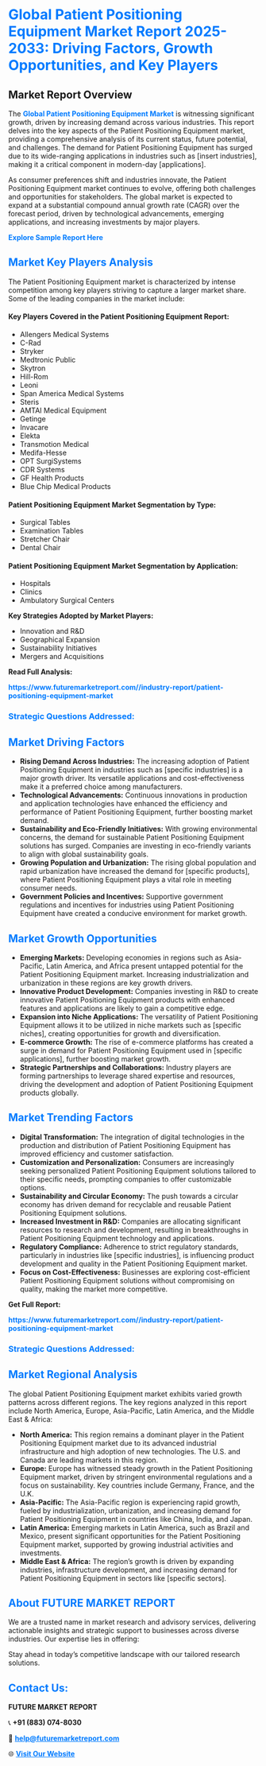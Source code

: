 <h1 style="color: #007BFF;">Global Patient Positioning Equipment Market Report 2025-2033: Driving Factors, Growth Opportunities, and Key Players</h1>

<section id="overview">
<h2>Market Report Overview</h2>
<p>The <a href="https://www.futuremarketreport.com//industry-report/patient-positioning-equipment-market" style="color: #007BFF; text-decoration: none;"><strong>Global Patient Positioning Equipment Market</strong></a> is witnessing significant growth, driven by increasing demand across various industries. This report delves into the key aspects of the Patient Positioning Equipment market, providing a comprehensive analysis of its current status, future potential, and challenges. The demand for Patient Positioning Equipment has surged due to its wide-ranging applications in industries such as [insert industries], making it a critical component in modern-day [applications].</p>
<p>As consumer preferences shift and industries innovate, the Patient Positioning Equipment market continues to evolve, offering both challenges and opportunities for stakeholders. The global market is expected to expand at a substantial compound annual growth rate (CAGR) over the forecast period, driven by technological advancements, emerging applications, and increasing investments by major players.</p>
</section>

<section id="overview">
<p><a href="https://www.futuremarketreport.com//request-sample/reportId=77192" style="color: #007BFF; text-decoration: none;"><strong>Explore Sample Report Here</strong></a></p>
</section>

<section id="key-players">
<h2 style="color: #007BFF;">Market Key Players Analysis</h2>
<p>The Patient Positioning Equipment market is characterized by intense competition among key players striving to capture a larger market share. Some of the leading companies in the market include:</p>
<h4>Key Players Covered in the Patient Positioning Equipment Report:</h4>
<ul><li>Allengers Medical Systems</li><li>C-Rad</li><li>Stryker</li><li>Medtronic Public</li><li>Skytron</li><li>Hill-Rom</li><li>Leoni</li><li>Span America Medical Systems</li><li>Steris</li><li>AMTAI Medical Equipment</li><li>Getinge</li><li>Invacare</li><li>Elekta</li><li>Transmotion Medical</li><li>Medifa-Hesse</li><li>OPT SurgiSystems</li><li>CDR Systems</li><li>GF Health Products</li><li>Blue Chip Medical Products</li></ul>
<h4>Patient Positioning Equipment Market Segmentation by Type:</h4>
<ul><li>Surgical Tables</li><li>Examination Tables</li><li>Stretcher Chair</li><li>Dental Chair</li></ul>

<h4>Patient Positioning Equipment Market Segmentation by Application:</h4>
<ul><li>Hospitals</li><li>Clinics</li><li>Ambulatory Surgical Centers</li></ul>
<p><strong>Key Strategies Adopted by Market Players:</strong></p>
<ul>
<li>Innovation and R&D</li>
<li>Geographical Expansion</li>
<li>Sustainability Initiatives</li>
<li>Mergers and Acquisitions</li>
</ul>
</section>

<section>
<p><strong>Read Full Analysis: </strong></p><a href="https://www.futuremarketreport.com//industry-report/patient-positioning-equipment-market" style="color: #007BFF; text-decoration: none;"><strong>https://www.futuremarketreport.com//industry-report/patient-positioning-equipment-market</strong></a>
<h3 style="color: #007BFF;">Strategic Questions Addressed:</h3>
</section>

<section id="driving-factors">
<h2 style="color: #007BFF;">Market Driving Factors</h2>
<ul>
<li><strong>Rising Demand Across Industries:</strong> The increasing adoption of Patient Positioning Equipment in industries such as [specific industries] is a major growth driver. Its versatile applications and cost-effectiveness make it a preferred choice among manufacturers.</li>
<li><strong>Technological Advancements:</strong> Continuous innovations in production and application technologies have enhanced the efficiency and performance of Patient Positioning Equipment, further boosting market demand.</li>
<li><strong>Sustainability and Eco-Friendly Initiatives:</strong> With growing environmental concerns, the demand for sustainable Patient Positioning Equipment solutions has surged. Companies are investing in eco-friendly variants to align with global sustainability goals.</li>
<li><strong>Growing Population and Urbanization:</strong> The rising global population and rapid urbanization have increased the demand for [specific products], where Patient Positioning Equipment plays a vital role in meeting consumer needs.</li>
<li><strong>Government Policies and Incentives:</strong> Supportive government regulations and incentives for industries using Patient Positioning Equipment have created a conducive environment for market growth.</li>
</ul>
</section>

<section id="growth-opportunities">
<h2 style="color: #007BFF;">Market Growth Opportunities</h2>
<ul>
<li><strong>Emerging Markets:</strong> Developing economies in regions such as Asia-Pacific, Latin America, and Africa present untapped potential for the Patient Positioning Equipment market. Increasing industrialization and urbanization in these regions are key growth drivers.</li>
<li><strong>Innovative Product Development:</strong> Companies investing in R&D to create innovative Patient Positioning Equipment products with enhanced features and applications are likely to gain a competitive edge.</li>
<li><strong>Expansion into Niche Applications:</strong> The versatility of Patient Positioning Equipment allows it to be utilized in niche markets such as [specific niches], creating opportunities for growth and diversification.</li>
<li><strong>E-commerce Growth:</strong> The rise of e-commerce platforms has created a surge in demand for Patient Positioning Equipment used in [specific applications], further boosting market growth.</li>
<li><strong>Strategic Partnerships and Collaborations:</strong> Industry players are forming partnerships to leverage shared expertise and resources, driving the development and adoption of Patient Positioning Equipment products globally.</li>
</ul>
</section>

<section id="trending-factors">
<h2 style="color: #007BFF;">Market Trending Factors</h2>
<ul>
<li><strong>Digital Transformation:</strong> The integration of digital technologies in the production and distribution of Patient Positioning Equipment has improved efficiency and customer satisfaction.</li>
<li><strong>Customization and Personalization:</strong> Consumers are increasingly seeking personalized Patient Positioning Equipment solutions tailored to their specific needs, prompting companies to offer customizable options.</li>
<li><strong>Sustainability and Circular Economy:</strong> The push towards a circular economy has driven demand for recyclable and reusable Patient Positioning Equipment solutions.</li>
<li><strong>Increased Investment in R&D:</strong> Companies are allocating significant resources to research and development, resulting in breakthroughs in Patient Positioning Equipment technology and applications.</li>
<li><strong>Regulatory Compliance:</strong> Adherence to strict regulatory standards, particularly in industries like [specific industries], is influencing product development and quality in the Patient Positioning Equipment market.</li>
<li><strong>Focus on Cost-Effectiveness:</strong> Businesses are exploring cost-efficient Patient Positioning Equipment solutions without compromising on quality, making the market more competitive.</li>
</ul>
</section>

<section>
<p><strong>Get Full Report: </strong></p><a href="https://www.futuremarketreport.com//industry-report/patient-positioning-equipment-market" style="color: #007BFF; text-decoration: none;"><strong>https://www.futuremarketreport.com//industry-report/patient-positioning-equipment-market</strong></a>
<h3 style="color: #007BFF;">Strategic Questions Addressed:</h3>
</section>


<section id="regional-analysis">
<h2 style="color: #007BFF;">Market Regional Analysis</h2>
<p>The global Patient Positioning Equipment market exhibits varied growth patterns across different regions. The key regions analyzed in this report include North America, Europe, Asia-Pacific, Latin America, and the Middle East & Africa:</p>
<ul>
<li><strong>North America:</strong> This region remains a dominant player in the Patient Positioning Equipment market due to its advanced industrial infrastructure and high adoption of new technologies. The U.S. and Canada are leading markets in this region.</li>
<li><strong>Europe:</strong> Europe has witnessed steady growth in the Patient Positioning Equipment market, driven by stringent environmental regulations and a focus on sustainability. Key countries include Germany, France, and the U.K.</li>
<li><strong>Asia-Pacific:</strong> The Asia-Pacific region is experiencing rapid growth, fueled by industrialization, urbanization, and increasing demand for Patient Positioning Equipment in countries like China, India, and Japan.</li>
<li><strong>Latin America:</strong> Emerging markets in Latin America, such as Brazil and Mexico, present significant opportunities for the Patient Positioning Equipment market, supported by growing industrial activities and investments.</li>
<li><strong>Middle East & Africa:</strong> The region’s growth is driven by expanding industries, infrastructure development, and increasing demand for Patient Positioning Equipment in sectors like [specific sectors].</li>
</ul>
</section>

<footer>
<h2 style="color: #007BFF;">About FUTURE MARKET REPORT</h2>
<p>We are a trusted name in market research and advisory services, delivering actionable insights and strategic support to businesses across diverse industries. Our expertise lies in offering:</p>

<p>Stay ahead in today’s competitive landscape with our tailored research solutions.</p>

<h2 style="color: #007BFF;">Contact Us:</h2>
<p><strong>FUTURE MARKET REPORT</strong></p>
<p>📞 <strong>+91 (883) 074-8030</strong></p>
<p>📧 <strong><a href="mailto:help@futuremarketreport.com" style="color: #007BFF;">help@futuremarketreport.com</a></strong></p>
<p>🌐 <strong><a href="https://www.futuremarketreport.com/" style="color: #007BFF;">Visit Our Website</a></strong></p>
</footer>